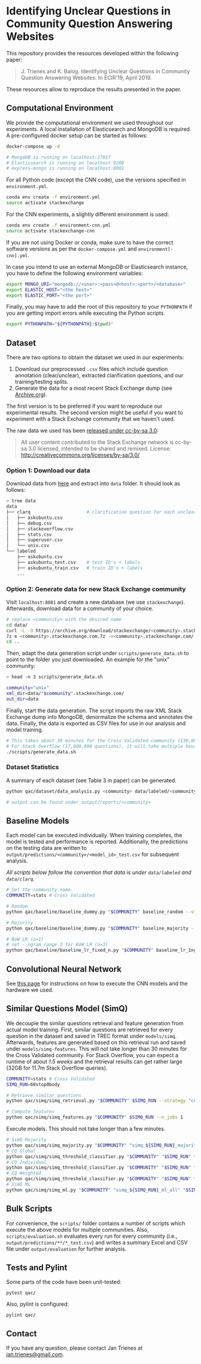 # Identifying Unclear Questions in Community Question Answering Websites

This repository provides the resources developed within the following paper:

> J. Trienes and K. Balog. Identifying Unclear Questions in Community Question Answering Websites. In ECIR'19, April 2019.

These resources allow to reproduce the results presented in the paper.

## Computational Environment

We provide the computational environment we used throughout our experiments. A local installation of Elasticsearch and MongoDB is required. A pre-configured docker setup can be started as follows:

```sh
docker-compose up -d

# MongoDB is running on localhost:27017
# Elasticsearch is running on localhost:9200
# express-mongo is running on localhost:8081
```

For all Python code (except the CNN code), use the versions specified in `environment.yml`.

```sh
conda env create -f environment.yml
source activate stackexchange
```

For the CNN experiments, a slightly different environment is used:

```sh
conda env create -f environment-cnn.yml
source activate stackexchange-cnn
```

If you are not using Docker or conda, make sure to have the correct software versions as per the `docker-compose.yml` and `environment[-cnn].yml`.

In case you intend to use an external MongoDB or Elasticsearch instance, you have to define the following environment variables:

```sh
export MONGO_URI="mongodb://<user>:<pass>@<host>:<port>/<database>"
export ELASTIC_HOST="<the host>"
export ELASTIC_PORT="<the port>"
```

Finally, you may have to add the root of this repository to your `PYTHONPATH` if you are getting import errors while executing the Python scripts.

```sh
export PYTHONPATH="${PYTHONPATH}:$(pwd)"
```

## Dataset

There are two options to obtain the dataset we used in our experiments:

   1. Download our preprocessed `.csv` files which include question annotation (clear/unclear), extracted clarification questions, and our training/testing splits.
   2. Generate the data for a most recent Stack Exchange dump (see [Archive.org](https://archive.org/details/stackexchange)).

The first version is to be preferred if you want to reproduce our experimental results. The second version might be useful if you want to experiment with a Stack Exchange community that we haven't used.

The raw data we used has been [released under cc-by-sa 3.0](https://archive.org/details/stackexchange):

> All user content contributed to the Stack Exchange network is cc-by-sa 3.0 licensed, intended to be shared and remixed.
License: http://creativecommons.org/licenses/by-sa/3.0/

### Option 1: Download our data

Download data from [here](https://gustav1.ux.uis.no/downloads/ecir2019-qac/ecir2019-qac-data.zip) and extract into `data` folder. It should look as follows:

```sh
> tree data
data
├── clarq                     # clarification question for each unclear question
│   ├── askubuntu.csv
│   ├── debug.csv
│   ├── stackoverflow.csv
│   ├── stats.csv
│   ├── superuser.csv
│   └── unix.csv
└── labeled
    ├── askubuntu.csv
    ├── askubuntu_test.csv    # test ID's + labels
    ├── askubuntu_train.csv   # train ID's + labels
    ...
```

### Option 2: Generate data for new Stack Exchange community

Visit `localhost:8081` and create a new database (we use `stackexchange`). Afterwards, download data for a community of your choice.

```sh
# replace <community> with the desired name
cd data/
curl -L -O https://archive.org/download/stackexchange/<community>.stackexchange.com.7z
7z e <community>.stackexchange.com.7z -o<community>.stackexchange.com/
cd ..
```

Then, adapt the data generation script under `scripts/generate_data.sh` to point to the folder you just downloaded. An example for the "unix" community:

```sh
> head -n 3 scripts/generate_data.sh

community="unix"
xml_dir=data/"$community".stackexchange.com/
out_dir=data
```

Finally, start the data generation. The script imports the raw XML Stack Exchange dump into MongoDB, denormalize the schema and annotates the data. Finally, the data is exported as CSV files for use in our analysis and model training.

```sh
# This takes about 30 minutes for the Cross Validated community (130,000 questions)
# For Stack Overflow (17,000,000 questions), it will take multiple hours
./scripts/generate_data.sh
```

### Dataset Statistics

A summary of each dataset (see Table 3 in paper) can be generated.

```sh
python qac/dataset/data_analysis.py <community> data/labeled/<community>.csv

# output can be found under output/reports/<community>
```

## Baseline Models

Each model can be executed individually. When training completes, the model is tested and performance is reported. Additionally, the predictions on the testing data are written to `output/predictions/<community>/<model_id>_test.csv` for subsequent analysis.

*All scripts below follow the convention that data is under `data/labeled` and `data/clarq`.*

```sh
# Set the community name.
COMMUNITY=stats # Cross Validated

# Random
python qac/baseline/baseline_dummy.py "$COMMUNITY" baseline_random --strategy uniform

# Majority
python qac/baseline/baseline_dummy.py "$COMMUNITY" baseline_majority --strategy most_frequent

# BoW LR (n=1)
# set --ngram_range 3 for BoW LR (n=3)
python qac/baseline/baseline_lr_fixed_n.py "$COMMUNITY" baseline_lr_1ngram_c1 --ngram_range 1
```

## Convolutional Neural Network

See [this page](./qac/baseline/) for instructions on how to execute the CNN models and the hardware we used.

## Similar Questions Model (SimQ)

We decouple the similar questions retrieval and feature generation from actual model training. First, similar questions are retrieved for every question in the dataset and saved in TREC format under `models/simq`. Afterwards, features are generated based on this retrieval run and saved under `models/simq-features`. This will not take longer than 30 minutes for the Cross Validated community. For Stack Overflow, you can expect a runtime of about *1.5 weeks* and the retrieval results can get rather large (32GB for 11.7m Stack Overflow queries).

```sh
COMMUNITY=stats # Cross Validated
SIMQ_RUN=60stop0body

# Retrieve similar questions
python qac/simq/simq_retrieval.py "$COMMUNITY" $SIMQ_RUN --strategy "constrained"

# Compute features
python qac/simq/simq_features.py "$COMMUNITY" $SIMQ_RUN --n_jobs 1
```

Execute models. This should not take longer than a few minutes.

```sh
# SimQ Majority
python qac/simq/simq_majority.py "$COMMUNITY" "simq_${SIMQ_RUN}_majority" $SIMQ_RUN
# CQ Global
python qac/simq/simq_threshold_classifier.py "$COMMUNITY" "$SIMQ_RUN" feat_unclear_global_cos
# CQ Individual
python qac/simq/simq_threshold_classifier.py "$COMMUNITY" "$SIMQ_RUN" feat_unclear_individual_cos
# CQ Weighted
python qac/simq/simq_threshold_classifier.py "$COMMUNITY" "$SIMQ_RUN" feat_unclear_individual_cos_weighted
# SimQ ML
python qac/simq/simq_ml.py "$COMMUNITY" "simq_${SIMQ_RUN}_ml_all" "$SIMQ_RUN" --feature_group all
```

## Bulk Scripts

For convenience, the `scripts/` folder contains a number of scripts which execute the above models for multiple communities. Also, `scripts/evaluation.sh` evaluates every run for every community (i.e., `output/predictions/**/*_test.csv`) and writes a summary Excel and CSV file under `output/evaluation` for further analysis.

## Tests and Pylint

Some parts of the code have been unit-tested:

```
pytest qac/
```

Also, pylint is configured:

```
pylint qac/
```

## Contact
If you have any question, please contact Jan Trienes at jan.trienes@gmail.com.
